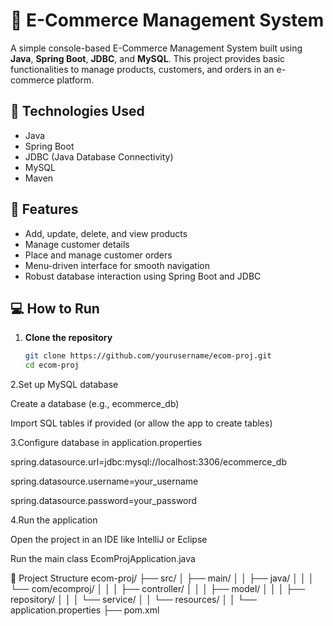 # 🛒 E-Commerce Management System

A simple console-based E-Commerce Management System built using **Java**, **Spring Boot**, **JDBC**, and **MySQL**. This project provides basic functionalities to manage products, customers, and orders in an e-commerce platform.

## 🔧 Technologies Used
- Java
- Spring Boot
- JDBC (Java Database Connectivity)
- MySQL
- Maven

## 📌 Features
- Add, update, delete, and view products
- Manage customer details
- Place and manage customer orders
- Menu-driven interface for smooth navigation
- Robust database interaction using Spring Boot and JDBC

## 💻 How to Run

1. **Clone the repository**  
   ```bash
   git clone https://github.com/yourusername/ecom-proj.git
   cd ecom-proj
2.Set up MySQL database

Create a database (e.g., ecommerce_db)

Import SQL tables if provided (or allow the app to create tables)



3.Configure database in application.properties




spring.datasource.url=jdbc:mysql://localhost:3306/ecommerce_db



spring.datasource.username=your_username



spring.datasource.password=your_password



4.Run the application

Open the project in an IDE like IntelliJ or Eclipse

Run the main class EcomProjApplication.java




📂 Project Structure
ecom-proj/
├── src/
│   ├── main/
│   │   ├── java/
│   │   │   └── com/ecomproj/
│   │   │       ├── controller/
│   │   │       ├── model/
│   │   │       ├── repository/
│   │   │       └── service/
│   │   └── resources/
│   │       └── application.properties
├── pom.xml
